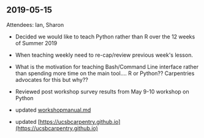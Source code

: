 ## 2019-05-15 

Attendees:  Ian, Sharon

- Decided we would like to teach Python rather than R over the 12 weeks of Summer 2019

- When teaching weekly need to re-cap/review previous week's lesson.

- What is the motivation for teaching Bash/Command Line interface rather than spending more time on the main tool.... R   or Python??  Carpentries advocates for this but why??

- Reviewed post workshop survey results from May 9-10 workshop on Python

- updated [workshopmanual.md](workshopmanual.md)

- updated [https://ucsbcarpentry.github.io](https://ucsbcarpentry.github.io)